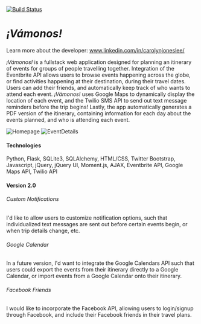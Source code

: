 [![Build Status](https://travis-ci.org/carolynjoneslee/vamonos.svg)](https://travis-ci.org/carolynjoneslee/vamonos)

*¡Vámonos!*
===========
Learn more about the developer: www.linkedin.com/in/carolynjoneslee/

*¡Vámonos!* is a fullstack web application designed for planning an itinerary of events for groups of people travelling together. Integration of the Eventbrite API allows users to browse events happening across the globe, or find activities happening at their destination, during their travel dates. Users can add their friends, and automatically keep track of who wants to attend each event. *¡Vámonos!* uses Google Maps to dynamically display the location of each event, and the Twilio SMS API to send out text message reminders before the trip begins! Lastly, the app automatically generates a PDF version of the itinerary, containing information for each day about the events planned, and who is attending each event.

![Homepage](https://raw.githubusercontent.com/carolynjoneslee/vamonos/master/static/img/screenshot-tripplanner.png)
![EventDetails](https://raw.githubusercontent.com/carolynjoneslee/vamonos/master/static/img/screenshot-eventdetails.png)

#### Technologies
Python, Flask, SQLite3, SQLAlchemy,
HTML/CSS, Twitter Bootstrap,
Javascript, jQuery, jQuery UI, Moment.js, AJAX,
Eventbrite API, Google Maps API, Twilio API

#### Version 2.0

###### Custom Notifications
I'd like to allow users to customize notification options, such that individualized text messages are sent out before certain events begin, or when trip details change, etc.

###### Google Calendar
In a future version, I'd want to integrate the Google Calendars API such that users could export the events from their itinerary directly to a Google Calendar, or import events from a Google Calendar onto their itinerary.    

###### Facebook Friends
I would like to incorporate the Facebook API, allowing users to login/signup through Facebook, and include their Facebook friends in their travel plans.
